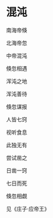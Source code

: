    

# 混沌

南海帝倏

北海帝忽

中帝混沌

倏忽相遇

浑沌之地

浑沌善待

倏忽谋报

人皆七窍

视听食息

此独无有

尝试凿之

日凿一窍

七日而死

倏忽相觑

见《庄子·应帝王》
